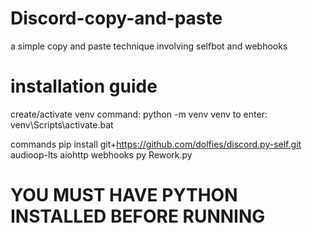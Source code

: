 # Discord-copy-and-paste
a simple copy and paste technique involving selfbot and webhooks

# installation guide
create/activate venv
command: python -m venv venv
to enter: venv\Scripts\activate.bat

commands
pip install git+https://github.com/dolfies/discord.py-self.git audioop-lts aiohttp webhooks
py Rework.py

# YOU MUST HAVE PYTHON INSTALLED BEFORE RUNNING
